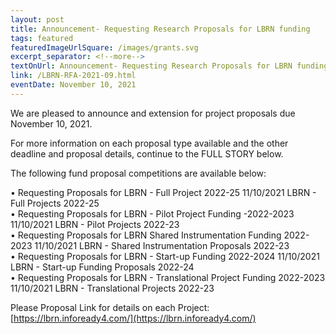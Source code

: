 ```yaml
---
layout: post
title: Announcement- Requesting Research Proposals for LBRN funding
tags: featured
featuredImageUrlSquare: /images/grants.svg
excerpt_separator: <!--more-->
textOnUrl: Announcement- Requesting Research Proposals for LBRN funding
link: /LBRN-RFA-2021-09.html
eventDate: November 10, 2021
---
```


We are pleased to announce and extension for project proposals due November 10, 2021.

For more information on each proposal type available and the other deadline and proposal details, continue to the FULL STORY below.

<!--more-->

The following fund proposal competitions are available below:  

  •  Requesting Proposals for LBRN - Full Project 2022-25	11/10/2021	LBRN - Full Projects	2022-25  
    •  Requesting Proposals for LBRN - Pilot Project Funding -2022-2023	11/10/2021	LBRN - Pilot Projects	2022-23  
    •  Requesting Proposals for LBRN Shared Instrumentation Funding 2022-2023	11/10/2021	LBRN - Shared Instrumentation Proposals	2022-23  
    •  Requesting Proposals for LBRN - Start-up Funding 2022-2024	11/10/2021	LBRN - Start-up Funding Proposals	2022-24  
    •  Requesting Proposals for LBRN - Translational Project Funding 2022-2023	11/10/2021	LBRN - Translational Projects	2022-23  

Please Proposal Link for details on each Project: [https://lbrn.infoready4.com/](https://lbrn.infoready4.com/)  
